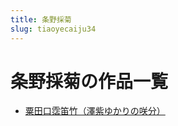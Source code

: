 ```yaml
---
title: 条野採菊
slug: tiaoyecaiju34
---
```


# 条野採菊の作品一覧

- [粟田口霑笛竹（澤紫ゆかりの咲分）](sutiankouzhandizhuzeziyukarinoxiaofen50)
